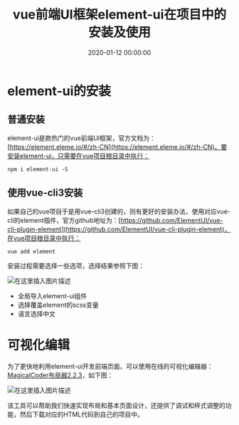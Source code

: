 ﻿---
layout: post
title: vue前端UI框架element-ui在项目中的安装及使用
date: 2020-01-12 00:00:00
categories: 
- Element-UI-前端UI框架
tags: 
- Vue
- Vue-cli
- Element-UI
description: element-ui是款热门的vue前端UI框架。
---



# element-ui的安装
## 普通安装
element-ui是款热门的vue前端UI框架，官方文档为：[https://element.eleme.io/#/zh-CN](https://element.eleme.io/#/zh-CN)。要安装element-ui，只需要在vue项目根目录中执行：
```
npm i element-ui -S
```

## 使用vue-cli3安装
如果自己的vue项目于是用vue-cli3创建的，则有更好的安装办法，使用对应vue-cli的element插件，官方github地址为：[https://github.com/ElementUI/vue-cli-plugin-element](https://github.com/ElementUI/vue-cli-plugin-element)，在vue项目根目录中执行：
```
vue add element
```
安装过程需要选择一些选项，选择结果参照下图：

![在这里插入图片描述](https://img-blog.csdnimg.cn/20200112194640891.png)

- 全局导入element-ui组件
- 选择覆盖element的scss变量
- 语言选择中文

# 可视化编辑
为了更快地利用element-ui开发前端页面，可以使用在线的可视化编辑器：[MagicalCoder布局器2.2.3](http://lowcode.magicalcoder.com/magicaldrag/index-page.html)，如下图：

![在这里插入图片描述](https://img-blog.csdnimg.cn/20200112200349997.png?x-oss-process=image/watermark,type_ZmFuZ3poZW5naGVpdGk,shadow_10,text_aHR0cHM6Ly9ibG9nLmNzZG4ubmV0L3FxXzM2MjcyMjgy,size_16,color_FFFFFF,t_70)

该工具可以帮助我们快速实现布局和基本页面设计，还提供了调试和样式调整的功能，然后下载对应的HTML代码到自己的项目中。
